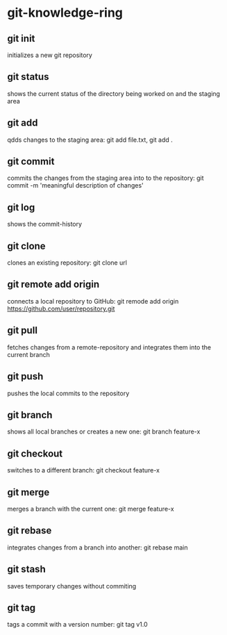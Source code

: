 # git-knowledge-ring

## git init 
initializes a new git repository

## git status
shows the current status of the directory being worked on and the staging area

## git add
qdds changes to the staging area: git add file.txt, git add .

## git commit 
commits the changes from the staging area into to the repository: git commit -m 'meaningful description of changes'

## git log
shows the commit-history

## git clone
clones an existing repository: git clone url

## git remote add origin
connects a local repository to GitHub: git remode add origin https://github.com/user/repository.git

## git pull
fetches changes from a remote-repository and integrates them into the current branch

## git push
pushes the local commits to the repository

## git branch
shows all local branches or creates a new one: git branch feature-x

## git checkout
switches to a different branch: git checkout feature-x

## git merge
merges a branch with the current one: git merge feature-x

## git rebase
integrates changes from a branch into another: git rebase main

## git stash
saves temporary changes without commiting

## git tag
tags a commit with a version number: git tag v1.0

  
  


  

  
